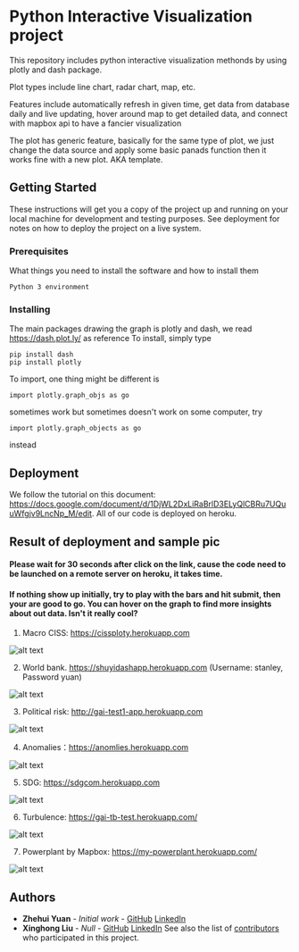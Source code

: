# Python Interactive Visualization project 
This repository includes python interactive visualization methonds by using plotly and dash package.

Plot types include line chart, radar chart, map, etc. 

Features include automatically refresh in given time, get data from database daily and live updating, hover around map to get detailed data, and connect with mapbox api to have a fancier visualization

The plot has generic feature, basically for the same type of plot, we just change the data source and apply some basic panads function then it works fine with a new plot. AKA template. 
## Getting Started

These instructions will get you a copy of the project up and running on your local machine for development and testing purposes. See deployment for notes on how to deploy the project on a live system.

### Prerequisites

What things you need to install the software and how to install them

```
Python 3 environment 
```

### Installing

The main packages drawing the graph is plotly and dash, we read https://dash.plot.ly/ as reference 
To install, simply type 

```
pip install dash
pip install plotly
```
To import, one thing might be different is 

```
import plotly.graph_objs as go
```
sometimes work but sometimes doesn't work on some computer, try
```
import plotly.graph_objects as go
```
instead 


## Deployment
We follow the tutorial on this document: https://docs.google.com/document/d/1DjWL2DxLiRaBrlD3ELyQlCBRu7UQuuWfgjv9LncNp_M/edit.
All of our code is deployed on heroku.


## Result of deployment and sample pic
#### Please wait for 30 seconds after click on the link, cause the code need to be launched on a remote server on heroku, it takes time.
#### If nothing show up initially, try to play with the bars and hit submit, then your are good to go. You can hover on the graph to find more insights about out data. Isn't it really cool? 


1. Macro CISS: https://cissploty.herokuapp.com

![alt text](https://github.com/wqeqwqeq/plotly_dash_mapbox/blob/master/pic/CISS%20signal.png)

2. World bank. https://shuyidashapp.herokuapp.com  (Username: stanley, Password yuan)

![alt text](https://github.com/wqeqwqeq/plotly_dash_mapbox/blob/master/pic/Worldbank.png)


3. Political risk: http://gai-test1-app.herokuapp.com

![alt text](https://github.com/wqeqwqeq/plotly_dash_mapbox/blob/master/pic/Political%20risk.png)


4. Anomalies：https://anomlies.herokuapp.com

![alt text](https://github.com/wqeqwqeq/plotly_dash_mapbox/blob/master/pic/Anomalies.png)


5. SDG: https://sdgcom.herokuapp.com 

![alt text](https://github.com/wqeqwqeq/plotly_dash_mapbox/blob/master/pic/SDG_Radar.png)


6. Turbulence: https://gai-tb-test.herokuapp.com/

![alt text](https://github.com/wqeqwqeq/plotly_dash_mapbox/blob/master/pic/turbulance.png)

7. Powerplant by Mapbox: https://my-powerplant.herokuapp.com/

![alt text](https://github.com/wqeqwqeq/plotly_dash_mapbox/blob/master/pic/powerplant.png)


## Authors

* **Zhehui Yuan** - *Initial work* - [GitHub](https://github.com/wqeqwqeq) [LinkedIn](https://www.linkedin.com/in/stanley-yuan-6093a317a/)
* **Xinghong Liu** - *Null* - [GitHub](https://github.com/XinghongLiu) [LinkedIn](https://www.linkedin.com/in/xinghong-liu-93a33516b/)
See also the list of [contributors](https://github.com/wqeqwqeq/plotly_dash_mapbox/blob/master/Contributor.md) who participated in this project.

